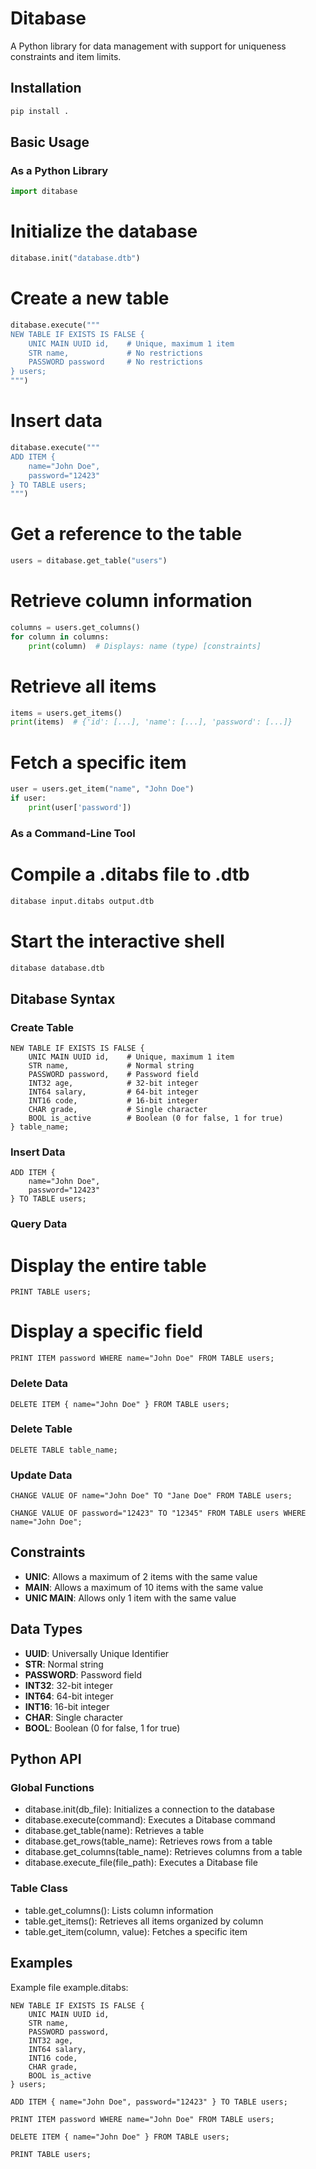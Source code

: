 # Ditabase

A Python library for data management with support for uniqueness constraints and item limits.

## Installation

```bash
pip install .
```

## Basic Usage

### As a Python Library

```python
import ditabase
```

# Initialize the database

```python
ditabase.init("database.dtb")
```

# Create a new table

```python
ditabase.execute("""
NEW TABLE IF EXISTS IS FALSE {
    UNIC MAIN UUID id,    # Unique, maximum 1 item
    STR name,             # No restrictions
    PASSWORD password     # No restrictions
} users;
""")
```

# Insert data

```python
ditabase.execute("""
ADD ITEM { 
    name="John Doe", 
    password="12423" 
} TO TABLE users;
""")
```

# Get a reference to the table

```python
users = ditabase.get_table("users")
```

# Retrieve column information

```python
columns = users.get_columns()
for column in columns:
    print(column)  # Displays: name (type) [constraints]
```

# Retrieve all items

```python
items = users.get_items()
print(items)  # {'id': [...], 'name': [...], 'password': [...]} 
```

# Fetch a specific item

```python
user = users.get_item("name", "John Doe")
if user:
    print(user['password'])
```

### As a Command-Line Tool

# Compile a .ditabs file to .dtb

```bash
ditabase input.ditabs output.dtb
```

# Start the interactive shell

```bash
ditabase database.dtb
```

## Ditabase Syntax

### Create Table

```
NEW TABLE IF EXISTS IS FALSE {
    UNIC MAIN UUID id,    # Unique, maximum 1 item
    STR name,             # Normal string
    PASSWORD password,    # Password field
    INT32 age,            # 32-bit integer
    INT64 salary,         # 64-bit integer
    INT16 code,           # 16-bit integer
    CHAR grade,           # Single character
    BOOL is_active        # Boolean (0 for false, 1 for true)
} table_name;
```

### Insert Data

```
ADD ITEM { 
    name="John Doe", 
    password="12423" 
} TO TABLE users;
```

### Query Data

# Display the entire table

```
PRINT TABLE users;
```

# Display a specific field

```
PRINT ITEM password WHERE name="John Doe" FROM TABLE users;
```

### Delete Data

```
DELETE ITEM { name="John Doe" } FROM TABLE users;
```

### Delete Table

```
DELETE TABLE table_name;
```

### Update Data

```
CHANGE VALUE OF name="John Doe" TO "Jane Doe" FROM TABLE users;

CHANGE VALUE OF password="12423" TO "12345" FROM TABLE users WHERE name="John Doe";
```

## Constraints

- **UNIC**: Allows a maximum of 2 items with the same value
- **MAIN**: Allows a maximum of 10 items with the same value
- **UNIC MAIN**: Allows only 1 item with the same value

## Data Types

- **UUID**: Universally Unique Identifier
- **STR**: Normal string
- **PASSWORD**: Password field
- **INT32**: 32-bit integer
- **INT64**: 64-bit integer
- **INT16**: 16-bit integer
- **CHAR**: Single character
- **BOOL**: Boolean (0 for false, 1 for true)

## Python API

### Global Functions

- ditabase.init(db_file): Initializes a connection to the database
- ditabase.execute(command): Executes a Ditabase command
- ditabase.get_table(name): Retrieves a table
- ditabase.get_rows(table_name): Retrieves rows from a table
- ditabase.get_columns(table_name): Retrieves columns from a table
- ditabase.execute_file(file_path): Executes a Ditabase file

### Table Class

- table.get_columns(): Lists column information
- table.get_items(): Retrieves all items organized by column
- table.get_item(column, value): Fetches a specific item

## Examples

Example file example.ditabs:

```
NEW TABLE IF EXISTS IS FALSE {
    UNIC MAIN UUID id,
    STR name,
    PASSWORD password,
    INT32 age,
    INT64 salary,
    INT16 code,
    CHAR grade,
    BOOL is_active
} users;

ADD ITEM { name="John Doe", password="12423" } TO TABLE users;

PRINT ITEM password WHERE name="John Doe" FROM TABLE users;

DELETE ITEM { name="John Doe" } FROM TABLE users;

PRINT TABLE users;
```